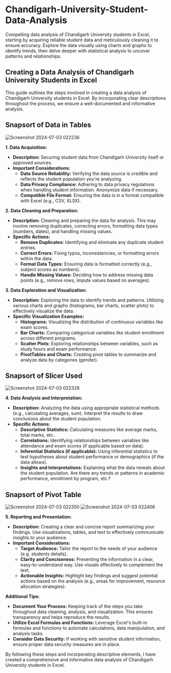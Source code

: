 # Chandigarh-University-Student-Data-Analysis
Compelling data analysis of Chandigarh University students in Excel, starting by acquiring reliable student data and meticulously cleaning it to ensure accuracy.  Explore the data visually using charts and graphs to identify trends, then delve deeper with statistical analysis to uncover patterns and relationships.  

## Creating a Data Analysis of Chandigarh University Students in Excel

This guide outlines the steps involved in creating a data analysis of Chandigarh University students in Excel. By incorporating clear descriptions throughout the process, we ensure a well-documented and informative analysis.

## Snapsort of Data in Tables
![Screenshot 2024-07-03 022236](https://github.com/ritik0912kumar/Chandigarh-University-Student-Data-Analysis/assets/126445623/efa2acb4-d1e5-467b-ba7e-521d817cc4d3)


**1. Data Acquisition:**

* **Description:** Securing student data from Chandigarh University itself or approved sources. 
* **Important Considerations:**
    * **Data Source Reliability:** Verifying the data source is credible and reflects the student population you're analyzing.
    * **Data Privacy Compliance:** Adhering to data privacy regulations when handling student information. Anonymize data if necessary.
    * **Compatible File Format:** Ensuring the data is in a format compatible with Excel (e.g., CSV, XLSX).

**2. Data Cleaning and Preparation:**

* **Description:** Cleaning and preparing the data for analysis. This may involve removing duplicates, correcting errors, formatting data types (numbers, dates), and handling missing values.
* **Specific Actions:**
    * **Remove Duplicates:** Identifying and eliminate any duplicate student entries.
    * **Correct Errors:** Fixing typos, inconsistencies, or formatting errors within the data.
    * **Format Data Types:** Ensuring data is formatted correctly (e.g., subject scores as numbers).
    * **Handle Missing Values:** Deciding how to address missing data points (e.g., remove rows, impute values based on averages).

**3. Data Exploration and Visualization:**

* **Description:** Exploring the data to identify trends and patterns. Utilizing various charts and graphs (histograms, bar charts, scatter plots) to effectively visualize the data.
* **Specific Visualization Examples:**
    * **Histograms:** Visualizing the distribution of continuous variables like exam scores.
    * **Bar Charts:** Comparing categorical variables like student enrollment across different programs.
    * **Scatter Plots:** Exploring relationships between variables, such as study hours and exam performance.
    * **PivotTables and Charts:** Creating pivot tables to summarize and analyze data by categories (gender).

## Snapsort of Slicer Used
![Screenshot 2024-07-03 022328](https://github.com/ritik0912kumar/Chandigarh-University-Student-Data-Analysis/assets/126445623/e51ed762-a871-422d-a304-c391172f8d57)


**4. Data Analysis and Interpretation:**

* **Description:** Analyzing the data using appropriate statistical methods (e.g., calculating averages, sum). Interpret the results to draw conclusions about the student population.
* **Specific Actions:**
    * **Descriptive Statistics:** Calculating measures like average marks, total marks, etc.
    * **Correlations:** Identifying relationships between variables like attendance and exam scores (if applicable based on data).
    * **Inferential Statistics (if applicable):** Using inferential statistics to test hypotheses about student performance or demographics (if the data allows).
    * **Insights and Interpretations:** Explaining what the data reveals about the student population. Are there any trends or patterns in academic performance, enrollment by program, etc.?

## Snapsort of Pivot Table
![Screenshot 2024-07-03 022350](https://github.com/ritik0912kumar/Chandigarh-University-Student-Data-Analysis/assets/126445623/2c345cc9-08d5-4710-9651-80765014901e)
![Screenshot 2024-07-03 022406](https://github.com/ritik0912kumar/Chandigarh-University-Student-Data-Analysis/assets/126445623/2a1a8a22-75b4-4612-8a9c-07e88cff2afa)


**5. Reporting and Presentation:**

* **Description:** Creating a clear and concise report summarizing your findings. Use visualizations, tables, and text to effectively communicate insights to your audience.
* **Important Considerations:**
    * **Target Audience:** Tailor the report to the needs of your audience (e.g. students details).
    * **Clarity and Conciseness:** Presenting the information in a clear, easy-to-understand way. Use visuals effectively to complement the text.
    * **Actionable Insights:** Highlight key findings and suggest potential actions based on the analysis (e.g., areas for improvement, resource allocation strategies).

**Additional Tips:**

* **Document Your Process:** Keeping track of the steps you take throughout data cleaning, analysis, and visualization. This ensures transparency and helps reproduce the results.
* **Utilize Excel Formulas and Functions:** Leverage Excel's built-in formulas and functions to automate calculations, data manipulation, and analysis tasks.
* **Consider Data Security:** If working with sensitive student information, ensure proper data security measures are in place.

By following these steps and incorporating descriptive elements, I have created a comprehensive and informative data analysis of Chandigarh University students in Excel. 
